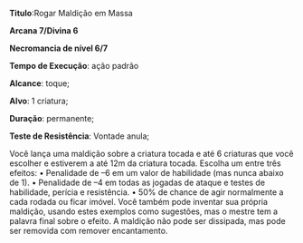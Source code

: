 **Titulo**:Rogar Maldição em Massa

**Arcana 7/Divina 6**

**Necromancia de nível 6/7**

**Tempo de Execução**: ação padrão

**Alcance**: toque;

**Alvo**: 1 criatura;

**Duração**: permanente;

**Teste de Resistência**: Vontade anula;

Você lança uma maldição sobre a criatura tocada e até 6 criaturas que você escolher e estiverem a até 12m da criatura tocada. 
Escolha um entre três efeitos:
• Penalidade de –6 em um valor de habilidade (mas nunca abaixo de 1).
• Penalidade de –4 em todas as jogadas de ataque e testes de habilidade, perícia 
e resistência.
• 50% de chance de agir normalmente 
a cada rodada ou ficar imóvel.
Você também pode inventar sua própria maldição, usando estes exemplos como 
sugestões, mas o mestre tem a palavra final 
sobre o efeito. A maldição não pode ser dissipada, mas pode ser removida com remover 
encantamento.
